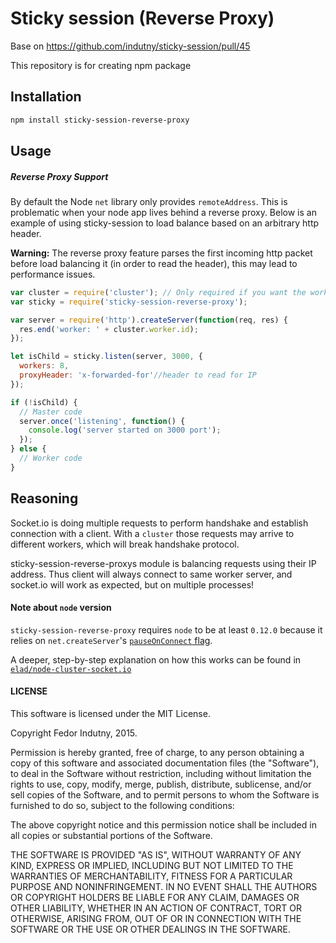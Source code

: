 # Sticky session (Reverse Proxy)

Base on https://github.com/indutny/sticky-session/pull/45

This repository is for creating npm package

## Installation

```bash
npm install sticky-session-reverse-proxy
```

## Usage

##### Reverse Proxy Support #####

By default the Node `net` library only provides `remoteAddress`. This is problematic when your node app lives behind a reverse proxy. Below is an example of using sticky-session to load balance based on an arbitrary http header.

**Warning:** The reverse proxy feature parses the first incoming http packet before load balancing it (in order to read the header), this may lead to performance issues.

```javascript
var cluster = require('cluster'); // Only required if you want the worker id
var sticky = require('sticky-session-reverse-proxy');

var server = require('http').createServer(function(req, res) {
  res.end('worker: ' + cluster.worker.id);
});

let isChild = sticky.listen(server, 3000, {
  workers: 8,
  proxyHeader: 'x-forwarded-for'//header to read for IP
});

if (!isChild) {
  // Master code
  server.once('listening', function() {
    console.log('server started on 3000 port');
  });
} else {
  // Worker code
}
```

## Reasoning

Socket.io is doing multiple requests to perform handshake and establish
connection with a client. With a `cluster` those requests may arrive to
different workers, which will break handshake protocol.

sticky-session-reverse-proxys module is balancing requests using their IP address. Thus
client will always connect to same worker server, and socket.io will work as
expected, but on multiple processes!

#### Note about `node` version

`sticky-session-reverse-proxy` requires `node` to be at least `0.12.0` because it relies on
`net.createServer`'s [`pauseOnConnect` flag][2].

A deeper, step-by-step explanation on how this works can be found in
[`elad/node-cluster-socket.io`][3]

#### LICENSE

This software is licensed under the MIT License.

Copyright Fedor Indutny, 2015.

Permission is hereby granted, free of charge, to any person obtaining a
copy of this software and associated documentation files (the
"Software"), to deal in the Software without restriction, including
without limitation the rights to use, copy, modify, merge, publish,
distribute, sublicense, and/or sell copies of the Software, and to permit
persons to whom the Software is furnished to do so, subject to the
following conditions:

The above copyright notice and this permission notice shall be included
in all copies or substantial portions of the Software.

THE SOFTWARE IS PROVIDED "AS IS", WITHOUT WARRANTY OF ANY KIND, EXPRESS
OR IMPLIED, INCLUDING BUT NOT LIMITED TO THE WARRANTIES OF
MERCHANTABILITY, FITNESS FOR A PARTICULAR PURPOSE AND NONINFRINGEMENT. IN
NO EVENT SHALL THE AUTHORS OR COPYRIGHT HOLDERS BE LIABLE FOR ANY CLAIM,
DAMAGES OR OTHER LIABILITY, WHETHER IN AN ACTION OF CONTRACT, TORT OR
OTHERWISE, ARISING FROM, OUT OF OR IN CONNECTION WITH THE SOFTWARE OR THE
USE OR OTHER DEALINGS IN THE SOFTWARE.

[0]: http://socket.io/
[1]: http://nodejs.org/docs/latest/api/cluster.html
[2]: https://nodejs.org/api/net.html#net_net_createserver_options_connectionlistener
[3]: https://github.com/elad/node-cluster-socket.io
